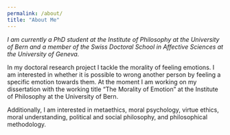 ```yaml
---
permalink: /about/
title: "About Me"
---
```


*I am currently a PhD student at the Institute of Philosophy at the University of Bern and a member of the Swiss Doctoral School in Affective Sciences at the University of Geneva.*

In my doctoral research project I tackle the morality of feeling emotions. I am interested in whether it is possible to wrong another person by feeling a specific emotion towards them. At the moment I am working on my dissertation with the working title “The Morality of Emotion” at the Institute of Philosophy at the University of Bern.

Additionally, I am interested in metaethics, moral psychology, virtue ethics, moral understanding, political and social philosophy, and philosophical methodology.

